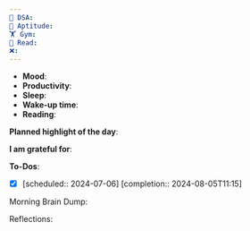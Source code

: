 ```yaml
---
🤖 DSA: 
🧠 Aptitude: 
🏋 Gym: 
📖 Read: 
❌:
---
```

- **Mood**: 
- **Productivity**:
- **Sleep**:
- **Wake-up time**:
- **Reading**: 


**Planned highlight of the day**:

**I am grateful for**:

**To-Dos**:
- [x]    [scheduled:: 2024-07-06]  [completion:: 2024-08-05T11:15]

Morning Brain Dump:

Reflections:
